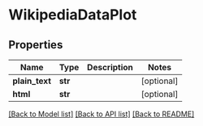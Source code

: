 # WikipediaDataPlot

## Properties
Name | Type | Description | Notes
------------ | ------------- | ------------- | -------------
**plain_text** | **str** |  | [optional] 
**html** | **str** |  | [optional] 

[[Back to Model list]](../README.md#documentation-for-models) [[Back to API list]](../README.md#documentation-for-api-endpoints) [[Back to README]](../README.md)

